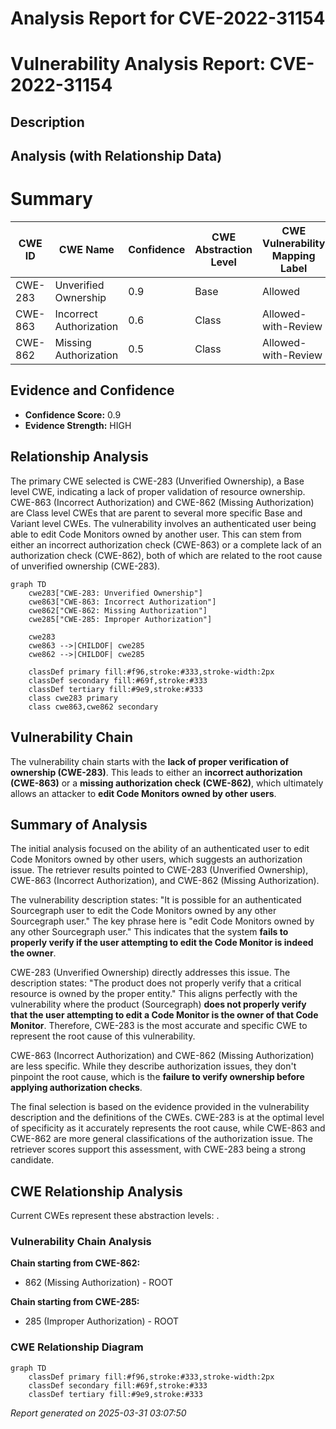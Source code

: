 # Analysis Report for CVE-2022-31154

# Vulnerability Analysis Report: CVE-2022-31154

## Description



## Analysis (with Relationship Data)

# Summary
| CWE ID | CWE Name | Confidence | CWE Abstraction Level | CWE Vulnerability Mapping Label | CWE-Vulnerability Mapping Notes |
|---|---|---|---|---|---|
| CWE-283 | Unverified Ownership | 0.9 | Base | Allowed | Primary CWE |
| CWE-863 | Incorrect Authorization | 0.6 | Class | Allowed-with-Review | Secondary Candidate |
| CWE-862 | Missing Authorization | 0.5 | Class | Allowed-with-Review | Secondary Candidate |

## Evidence and Confidence

*   **Confidence Score:** 0.9
*   **Evidence Strength:** HIGH

## Relationship Analysis
The primary CWE selected is CWE-283 (Unverified Ownership), a Base level CWE, indicating a lack of proper validation of resource ownership. CWE-863 (Incorrect Authorization) and CWE-862 (Missing Authorization) are Class level CWEs that are parent to several more specific Base and Variant level CWEs. The vulnerability involves an authenticated user being able to edit Code Monitors owned by another user. This can stem from either an incorrect authorization check (CWE-863) or a complete lack of an authorization check (CWE-862), both of which are related to the root cause of unverified ownership (CWE-283).

```mermaid
graph TD
    cwe283["CWE-283: Unverified Ownership"]
    cwe863["CWE-863: Incorrect Authorization"]
    cwe862["CWE-862: Missing Authorization"]
    cwe285["CWE-285: Improper Authorization"]

    cwe283
    cwe863 -->|CHILDOF| cwe285
    cwe862 -->|CHILDOF| cwe285
    
    classDef primary fill:#f96,stroke:#333,stroke-width:2px
    classDef secondary fill:#69f,stroke:#333
    classDef tertiary fill:#9e9,stroke:#333
    class cwe283 primary
    class cwe863,cwe862 secondary
```

## Vulnerability Chain
The vulnerability chain starts with the **lack of proper verification of ownership (CWE-283)**. This leads to either an **incorrect authorization (CWE-863)** or a **missing authorization check (CWE-862)**, which ultimately allows an attacker to **edit Code Monitors owned by other users**.

## Summary of Analysis
The initial analysis focused on the ability of an authenticated user to edit Code Monitors owned by other users, which suggests an authorization issue. The retriever results pointed to CWE-283 (Unverified Ownership), CWE-863 (Incorrect Authorization), and CWE-862 (Missing Authorization).

The vulnerability description states: "It is possible for an authenticated Sourcegraph user to edit the Code Monitors owned by any other Sourcegraph user." The key phrase here is "edit Code Monitors owned by any other Sourcegraph user." This indicates that the system **fails to properly verify if the user attempting to edit the Code Monitor is indeed the owner**.

CWE-283 (Unverified Ownership) directly addresses this issue. The description states: "The product does not properly verify that a critical resource is owned by the proper entity." This aligns perfectly with the vulnerability where the product (Sourcegraph) **does not properly verify that the user attempting to edit a Code Monitor is the owner of that Code Monitor**. Therefore, CWE-283 is the most accurate and specific CWE to represent the root cause of this vulnerability.

CWE-863 (Incorrect Authorization) and CWE-862 (Missing Authorization) are less specific. While they describe authorization issues, they don't pinpoint the root cause, which is the **failure to verify ownership before applying authorization checks**.

The final selection is based on the evidence provided in the vulnerability description and the definitions of the CWEs. CWE-283 is at the optimal level of specificity as it accurately represents the root cause, while CWE-863 and CWE-862 are more general classifications of the authorization issue. The retriever scores support this assessment, with CWE-283 being a strong candidate.


## CWE Relationship Analysis

Current CWEs represent these abstraction levels: .


### Vulnerability Chain Analysis

**Chain starting from CWE-862:**
- 862 (Missing Authorization) - ROOT


**Chain starting from CWE-285:**
- 285 (Improper Authorization) - ROOT



### CWE Relationship Diagram

```mermaid
graph TD
    classDef primary fill:#f96,stroke:#333,stroke-width:2px
    classDef secondary fill:#69f,stroke:#333
    classDef tertiary fill:#9e9,stroke:#333
```



*Report generated on 2025-03-31 03:07:50*

